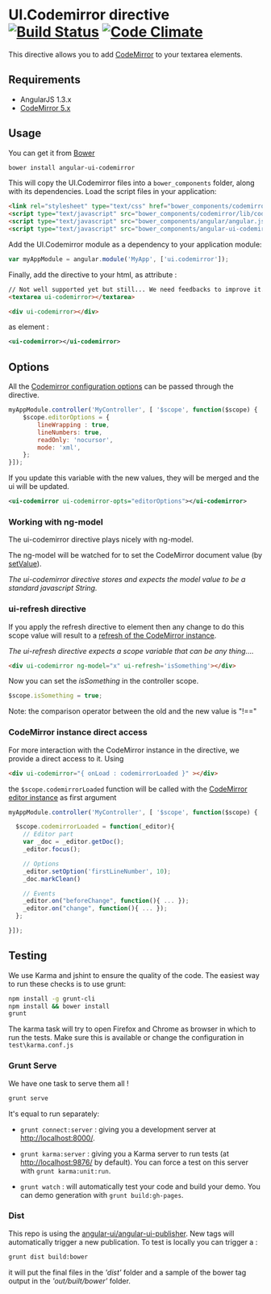 # UI.Codemirror directive [![Build Status][travis-image]][travis-url] [![Code Climate][codeclimate-image]][codeclimate-url]

This directive allows you to add [CodeMirror](http://codemirror.net/) to your textarea elements.

## Requirements

- AngularJS 1.3.x
- [CodeMirror 5.x](https://github.com/marijnh/CodeMirror)


## Usage

You can get it from [Bower](http://bower.io/)

```sh
bower install angular-ui-codemirror
```

This will copy the UI.Codemirror files into a `bower_components` folder, along with its dependencies. Load the script files in your application:

```html
<link rel="stylesheet" type="text/css" href="bower_components/codemirror/lib/codemirror.css">
<script type="text/javascript" src="bower_components/codemirror/lib/codemirror.js"></script>
<script type="text/javascript" src="bower_components/angular/angular.js"></script>
<script type="text/javascript" src="bower_components/angular-ui-codemirror/ui-codemirror.js"></script>
```

Add the UI.Codemirror module as a dependency to your application module:

```javascript
var myAppModule = angular.module('MyApp', ['ui.codemirror']);
```

Finally, add the directive to your html,
as attribute :

```html
// Not well supported yet but still... We need feedbacks to improve it...
<textarea ui-codemirror></textarea>

<div ui-codemirror></div>
```

as element :
```xml
<ui-codemirror></ui-codemirror>
```


## Options

All the [Codemirror configuration options](http://codemirror.net/doc/manual.html#config) can be passed through the directive.

```javascript
myAppModule.controller('MyController', [ '$scope', function($scope) {
	$scope.editorOptions = {
		lineWrapping : true,
		lineNumbers: true,
		readOnly: 'nocursor',
		mode: 'xml',
	};
}]);
```

If you update this variable with the new values, they will be merged and the ui will be updated.

```xml
<ui-codemirror ui-codemirror-opts="editorOptions"></ui-codemirror>
```

### Working with ng-model

The ui-codemirror directive plays nicely with ng-model.

The ng-model will be watched for to set the CodeMirror document value (by [setValue](http://codemirror.net/doc/manual.html#setValue)).

_The ui-codemirror directive stores and expects the model value to be a standard javascript String._

### ui-refresh directive

If you apply the refresh directive to element then any change to do this scope value will result to a [refresh of the CodeMirror instance](http://codemirror.net/doc/manual.html#refresh).

_The ui-refresh directive expects a scope variable that can be any thing...._

```html
<div ui-codemirror ng-model="x" ui-refresh='isSomething'></div>
```

Now you can set the _isSomething_ in the controller scope.

```javascript
$scope.isSomething = true;
```

Note: the comparison operator between the old and the new value is "!=="


### CodeMirror instance direct access

For more interaction with the CodeMirror instance in the directive, we provide a direct access to it.
Using

```html
<div ui-codemirror="{ onLoad : codemirrorLoaded }" ></div>
```

the `$scope.codemirrorLoaded` function will be called with the [CodeMirror editor instance](http://codemirror.net/doc/manual.html#CodeMirror) as first argument

```javascript
myAppModule.controller('MyController', [ '$scope', function($scope) {

  $scope.codemirrorLoaded = function(_editor){
    // Editor part
    var _doc = _editor.getDoc();
    _editor.focus();

    // Options
    _editor.setOption('firstLineNumber', 10);
    _doc.markClean()

    // Events
    _editor.on("beforeChange", function(){ ... });
    _editor.on("change", function(){ ... });
  };

}]);
```

## Testing

We use Karma and jshint to ensure the quality of the code.  The easiest way to run these checks is to use grunt:

```sh
npm install -g grunt-cli
npm install && bower install
grunt
```

The karma task will try to open Firefox and Chrome as browser in which to run the tests.  Make sure this is available or change the configuration in `test\karma.conf.js`


### Grunt Serve

We have one task to serve them all !

```sh
grunt serve
```

It's equal to run separately:

* `grunt connect:server` : giving you a development server at [http://localhost:8000/](http://localhost:8000/).

* `grunt karma:server` : giving you a Karma server to run tests (at [http://localhost:9876/](http://localhost:9876/) by default). You can force a test on this server with `grunt karma:unit:run`.

* `grunt watch` : will automatically test your code and build your demo.  You can demo generation with `grunt build:gh-pages`.


### Dist

This repo is using the [angular-ui/angular-ui-publisher](https://github.com/angular-ui/angular-ui-publisher).
New tags will automatically trigger a new publication.
To test is locally you can trigger a :

```sh
grunt dist build:bower
```

it will put the final files in the _'dist'_ folder and a sample of the bower tag output in the _'out/built/bower'_ folder.

[travis-url]: https://travis-ci.org/easyops-cn/ui-codemirror
[travis-image]: https://travis-ci.org/easyops-cn/ui-codemirror.svg?branch=master
[codeclimate-url]: https://codeclimate.com/easyops-cn/ui-codemirror
[codeclimate-image]: https://codeclimate.com/github/easyops-cn/ui-codemirror/badges/gpa.svg
